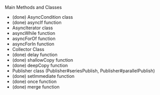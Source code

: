 
Main Methods and Classes

  * (done) AsyncCondition class
  * (done) asyncIf function
  * AsyncIterator class
  * asyncWhile function
  * asyncForOf function
  * asyncForIn function
  * Collector Class
  * (done) delay function
  * (done) shallowCopy function
  * (done) deepCopy function
  * Publisher class (Publisher#seriesPublish, Publisher#parallelPublish)
  * (done) setImmediate function
  * (done) once function
  * (done) merge function
  
